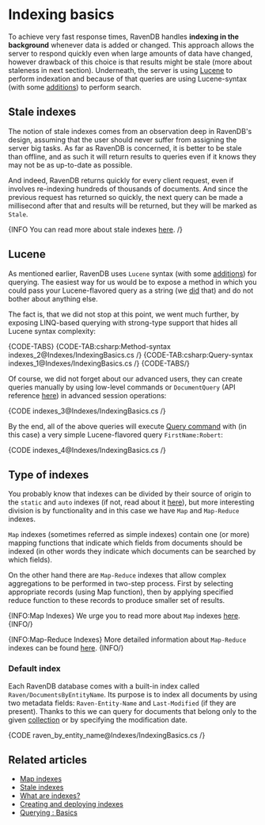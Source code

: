 ﻿# Indexing basics

To achieve very fast response times, RavenDB handles **indexing in the background** whenever data is added or changed. This approach allows the server to respond quickly even when large amounts of data have changed, however drawback of this choice is that results might be stale (more about staleness in next section). Underneath, the server is using [Lucene](http://lucene.apache.org/) to perform indexation and because of that queries are using Lucene-syntax (with some [additions](../indexes/querying/full-query-syntax)) to perform search.

## Stale indexes

The notion of stale indexes comes from an observation deep in RavenDB's design, assuming that the user should never suffer from assigning the server big tasks. As far as RavenDB is concerned, it is better to be stale than offline, and as such it will return results to queries even if it knows they may not be as up-to-date as possible.

And indeed, RavenDB returns quickly for every client request, even if involves re-indexing hundreds of thousands of documents. And since the previous request has returned so quickly, the next query can be made a millisecond after that and results will be returned, but they will be marked as `Stale`.

{INFO You can read more about stale indexes [here](../indexes/stale-indexes). /}

## Lucene

As mentioned earlier, RavenDB uses `Lucene` syntax (with some [additions](../indexes/querying/full-query-syntax)) for querying. The easiest way for us would be to expose a method in which you could pass your Lucene-flavored query as a string (we [did](../client-api/commands/querying/how-to-query-a-database) that) and do not bother about anything else.

The fact is, that we did not stop at this point, we went much further, by exposing LINQ-based querying with strong-type support that hides all Lucene syntax complexity:

{CODE-TABS}
{CODE-TAB:csharp:Method-syntax indexes_2@Indexes/IndexingBasics.cs /}
{CODE-TAB:csharp:Query-syntax indexes_1@Indexes/IndexingBasics.cs /}
{CODE-TABS/}

Of course, we did not forget about our advanced users, they can create queries manually by using low-level commands or `DocumentQuery` (API reference [here](../client-api/session/querying/lucene/how-to-use-lucene-in-queries)) in advanced session operations:

{CODE indexes_3@Indexes/IndexingBasics.cs /}

By the end, all of the above queries will execute [Query command](../client-api/commands/querying/how-to-query-a-database) with (in this case) a very simple Lucene-flavored query `FirstName:Robert`:

{CODE indexes_4@Indexes/IndexingBasics.cs /}

## Type of indexes

You probably know that indexes can be divided by their source of origin to the `static` and `auto` indexes (if not, read about it [here](../indexes/creating-and-deploying)), but more interesting division is by functionality and in this case we have `Map` and `Map-Reduce` indexes.

`Map` indexes (sometimes referred as simple indexes) contain one (or more) mapping functions that indicate which fields from documents should be indexed (in other words they indicate which documents can be searched by which fields).

On the other hand there are `Map-Reduce` indexes that allow complex aggregations to be performed in two-step process. First by selecting appropriate records (using Map function), then by applying specified reduce function to these records to produce smaller set of results.

{INFO:Map Indexes}
We urge you to read more about `Map` indexes [here](../indexes/map-indexes).
{INFO/}

{INFO:Map-Reduce Indexes}
More detailed information about `Map-Reduce` indexes can be found [here](../indexes/map-reduce-indexes).
{INFO/}

### Default index

Each RavenDB database comes with a built-in index called `Raven/DocumentsByEntityName`. Its purpose is to index all documents by using two metadata fields: `Raven-Entity-Name`
and `Last-Modified` (if they are present). Thanks to this we can query for documents that belong only to the given [collection](../client-api/faq/what-is-a-collection) or by specifying the modification date.

{CODE raven_by_entity_name@Indexes/IndexingBasics.cs /}

## Related articles

- [Map indexes](../indexes/map-indexes)
- [Stale indexes](../indexes/stale-indexes)
- [What are indexes?](../indexes/what-are-indexes)
- [Creating and deploying indexes](../indexes/creating-and-deploying)
- [Querying : Basics](../indexes/querying/basics)
